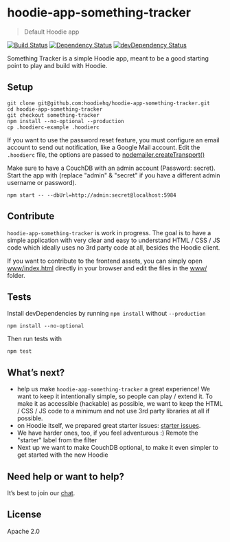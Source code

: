 # hoodie-app-something-tracker

> Default Hoodie app

[![Build Status](https://travis-ci.org/hoodiehq/hoodie-app-something-tracker.svg?branch=master)](https://travis-ci.org/hoodiehq/hoodie-app-something-tracker)
[![Dependency Status](https://david-dm.org/hoodiehq/hoodie-app-something-tracker.svg)](https://david-dm.org/hoodiehq/hoodie-app-something-tracker)
[![devDependency Status](https://david-dm.org/hoodiehq/hoodie-app-something-tracker/dev-status.svg)](https://david-dm.org/hoodiehq/hoodie-app-something-tracker#info=devDependencies)

Something Tracker is a simple Hoodie app, meant to be a good starting point to
play and build with Hoodie.

## Setup

```
git clone git@github.com:hoodiehq/hoodie-app-something-tracker.git
cd hoodie-app-something-tracker
git checkout something-tracker
npm install --no-optional --production
cp .hoodierc-example .hoodierc
```

If you want to use the password reset feature, you must configure an email account
to send out notification, like a Google Mail account. Edit the `.hoodierc` file,
the options are passed to [nodemailer.createTransport()](https://github.com/nodemailer/nodemailer-smtp-transport#usage)

Make sure to have a CouchDB with an admin account (Password: secret).
Start the app with (replace "admin" & "secret" if you have a different
admin username or password).

```
npm start -- --dbUrl=http://admin:secret@localhost:5984
```

## Contribute

`hoodie-app-something-tracker` is work in progress. The goal is to have a simple
application with very clear and easy to understand HTML / CSS / JS code which
ideally uses no 3rd party code at all, besides the Hoodie client.

If you want to contribute to the frontend assets, you can simply open
[www/index.html](www/index.html) directly in your browser and edit the files in
the [www/](www/) folder.

## Tests

Install devDependencies by running `npm install` without `--production`

```
npm install --no-optional
```

Then run tests with

```
npm test
```

## What’s next?

- help us make `hoodie-app-something-tracker` a great experience! We want to keep it
  intentionally simple, so people can play / extend it. To make it as accessible
  (hackable) as possible, we want to keep the HTML / CSS / JS code to a minimum
  and not use 3rd party libraries at all if possible.
- on Hoodie itself, we prepared great starter issues: [starter issues](http://go.hood.ie/hoodie-starter-issues).
- We have harder ones, too, if you feel adventurous :) Remote the "starter" label
  from the filter
- Next up we want to make CouchDB optional, to make it even simpler to get started
  with the new Hoodie

## Need help or want to help?

It’s best to join our [chat](http://hood.ie/chat/).

## License

Apache 2.0
